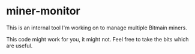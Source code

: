 # miner-monitor

This is an internal tool I'm working on to manage multiple Bitmain miners.

This code might work for you, it might not. Feel free to take the bits which are useful.
